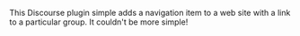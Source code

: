 This Discourse plugin simple adds a navigation item to a web site with a link to a particular
group. It couldn't be more simple!

